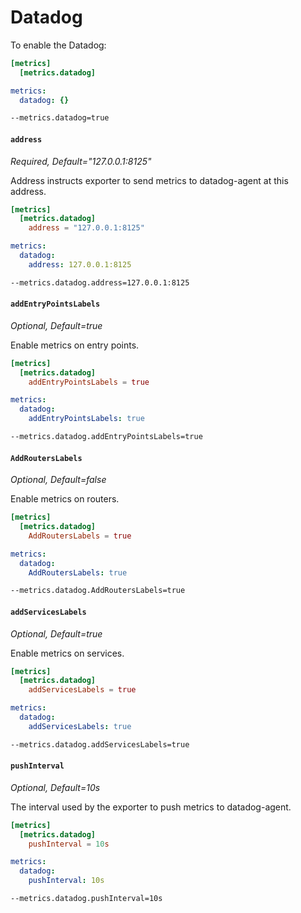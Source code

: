 # Datadog

To enable the Datadog:

```toml tab="File (TOML)"
[metrics]
  [metrics.datadog]
```

```yaml tab="File (YAML)"
metrics:
  datadog: {}
```

```bash tab="CLI"
--metrics.datadog=true
```

#### `address`

_Required, Default="127.0.0.1:8125"_

Address instructs exporter to send metrics to datadog-agent at this address.

```toml tab="File (TOML)"
[metrics]
  [metrics.datadog]
    address = "127.0.0.1:8125"
```

```yaml tab="File (YAML)"
metrics:
  datadog:
    address: 127.0.0.1:8125
```

```bash tab="CLI"
--metrics.datadog.address=127.0.0.1:8125
```

#### `addEntryPointsLabels`

_Optional, Default=true_

Enable metrics on entry points.

```toml tab="File (TOML)"
[metrics]
  [metrics.datadog]
    addEntryPointsLabels = true
```

```yaml tab="File (YAML)"
metrics:
  datadog:
    addEntryPointsLabels: true
```

```bash tab="CLI"
--metrics.datadog.addEntryPointsLabels=true
```
#### `AddRoutersLabels`

_Optional, Default=false_

Enable metrics on routers.

```toml tab="File (TOML)"
[metrics]
  [metrics.datadog]
    AddRoutersLabels = true
```

```yaml tab="File (YAML)"
metrics:
  datadog:
    AddRoutersLabels: true
```

```bash tab="CLI"
--metrics.datadog.AddRoutersLabels=true
```

#### `addServicesLabels`

_Optional, Default=true_

Enable metrics on services.

```toml tab="File (TOML)"
[metrics]
  [metrics.datadog]
    addServicesLabels = true
```

```yaml tab="File (YAML)"
metrics:
  datadog:
    addServicesLabels: true
```

```bash tab="CLI"
--metrics.datadog.addServicesLabels=true
```

#### `pushInterval`

_Optional, Default=10s_

The interval used by the exporter to push metrics to datadog-agent.

```toml tab="File (TOML)"
[metrics]
  [metrics.datadog]
    pushInterval = 10s
```

```yaml tab="File (YAML)"
metrics:
  datadog:
    pushInterval: 10s
```

```bash tab="CLI"
--metrics.datadog.pushInterval=10s
```


